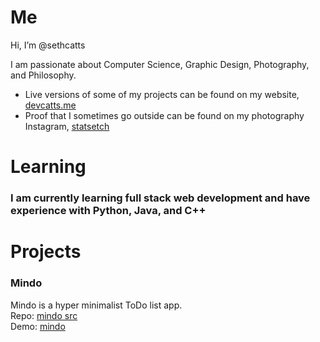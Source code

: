 # Me
Hi, I’m @sethcatts

I am passionate about Computer Science, Graphic Design, Photography, and Philosophy. 
- Live versions of some of my projects can be found on my website, [devcatts.me](https://www.devcatts.me)
- Proof that I sometimes go outside can be found on my photography Instagram, [statsetch](https://www.instagram.com/statsetch/)

# Learning
### I am currently learning full stack web development and have experience with Python, Java, and C++

# Projects

### Mindo
Mindo is a hyper minimalist ToDo list app.  
Repo: [mindo src](https://github.com/sethcatts/mindo)  
Demo: [mindo](devcatts.me)  
<!---
sethcatts/sethcatts is a ✨ special ✨ repository because its `README.md` (this file) appears on your GitHub profile.
You can click the Preview link to take a look at your changes.
--->
